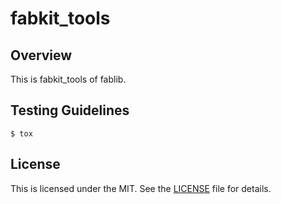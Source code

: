 # fabkit_tools

## Overview
This is fabkit_tools of fablib.

## Testing Guidelines
```
$ tox
```

## License
This is licensed under the MIT. See the [LICENSE](./LICENSE) file for details.
